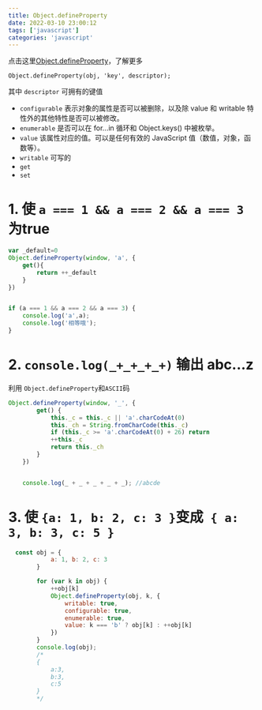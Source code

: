 ```yaml
---
title: Object.defineProperty
date: 2022-03-10 23:00:12
tags: ['javascript']
categories: 'javascript'
---
```


点击这里[Object.defineProperty](https://developer.mozilla.org/zh-CN/docs/Web/JavaScript/Reference/Global_Objects/Object/defineProperty)，了解更多


`Object.defineProperty(obj, 'key', descriptor);`

其中 `descriptor` 可拥有的键值

* `configurable` 表示对象的属性是否可以被删除，以及除 value 和 writable 特性外的其他特性是否可以被修改。
* `enumerable`  是否可以在 for...in 循环和 Object.keys() 中被枚举。
* `value` 该属性对应的值。可以是任何有效的 JavaScript 值（数值，对象，函数等）。
* `writable` 可写的
* `get`
* `set`

# 1. 使 `a === 1 && a === 2 && a === 3` 为true

```js
var _default=0
Object.defineProperty(window, 'a', {
    get(){
        return ++_default
    }
})


if (a === 1 && a === 2 && a === 3) {
    console.log('a',a); 
    console.log('相等哦');
}
```

# 2. `console.log(_+_+_+_+)` 输出 abc...z 

利用 `Object.defineProperty`和`ASCII`码
```js
Object.defineProperty(window, '_', {
        get() {
            this._c = this._c || 'a'.charCodeAt(0)
            this._ch = String.fromCharCode(this._c)
            if (this._c >= 'a'.charCodeAt(0) + 26) return
            ++this._c
            return this._ch
        }
    })


    console.log(_ + _ + _ + _ + _); //abcde

```


# 3. 使   `{a: 1, b: 2, c: 3 }`变成` { a: 3, b: 3, c: 5 }`

```js
  const obj = {
            a: 1, b: 2, c: 3
        }

        for (var k in obj) {
            ++obj[k]
            Object.defineProperty(obj, k, {
                writable: true,
                configurable: true,
                enumerable: true,
                value: k === 'b' ? obj[k] : ++obj[k]
            })
        }
        console.log(obj);
        /*
        {
            a:3,
            b:3,
            c:5
        }
        */
```